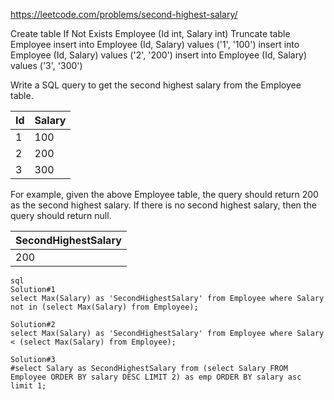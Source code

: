 https://leetcode.com/problems/second-highest-salary/

Create table If Not Exists Employee (Id int, Salary int)
Truncate table Employee
insert into Employee (Id, Salary) values ('1', '100')
insert into Employee (Id, Salary) values ('2', '200')
insert into Employee (Id, Salary) values ('3', '300')

Write a SQL query to get the second highest salary from the Employee table.

| Id | Salary |
|----|--------|
| 1  | 100    |
| 2  | 200    |
| 3  | 300    |

For example, given the above Employee table, the query should return 200 as the second highest salary. If there is no second highest salary, then the query should return null.

| SecondHighestSalary |
|---------------------|
| 200                 |

```
sql
Solution#1
select Max(Salary) as 'SecondHighestSalary' from Employee where Salary not in (select Max(Salary) from Employee);

Solution#2
select Max(Salary) as 'SecondHighestSalary' from Employee where Salary < (select Max(Salary) from Employee);

Solution#3
#select Salary as SecondHighestSalary from (select Salary FROM Employee ORDER BY salary DESC LIMIT 2) as emp ORDER BY salary asc limit 1; 
```
